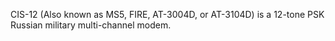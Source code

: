CIS-12 (Also known as MS5, FIRE, AT-3004D, or AT-3104D) is a 12-tone PSK Russian military multi-channel modem.